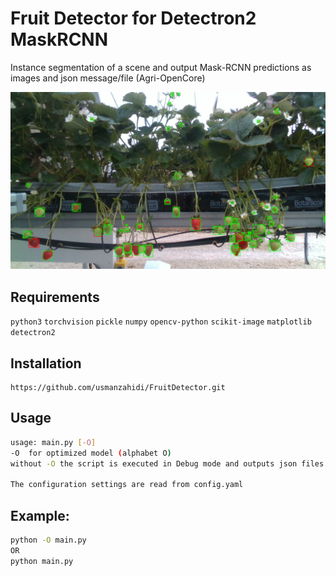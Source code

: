 # Fruit Detector for Detectron2 MaskRCNN

Instance segmentation of a scene and output Mask-RCNN predictions as images and json message/file (Agri-OpenCore)

![Example images](./data/figure/output_fig.png)

## Requirements
`python3` `torchvision` `pickle` `numpy` `opencv-python` `scikit-image` `matplotlib`
`detectron2`

## Installation

```
https://github.com/usmanzahidi/FruitDetector.git
```

## Usage

```bash
usage: main.py [-O]
-O  for optimized model (alphabet O)
without -O the script is executed in Debug mode and outputs json files in './annotations/predicted' and prediction images in '.output/predicted_images' folders

The configuration settings are read from config.yaml

```

## Example:

```bash
python -O main.py
OR
python main.py
```
